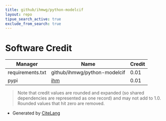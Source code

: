 ```yaml
---
title: github/ihmwg/python-modelcif
layout: repo
tipue_search_active: true
exclude_from_search: true
---
```

# Software Credit

|Manager|Name|Credit|
|-------|----|------|
|requirements.txt|github/ihmwg/python-modelcif|0.01|
|pypi|[ihm](https://github.com/ihmwg/python-ihm)|0.01|


> Note that credit values are rounded and expanded (so shared dependencies are represented as one record) and may not add to 1.0. Rounded values that hit zero are removed.


- Generated by [CiteLang](https://github.com/vsoch/citelang)
